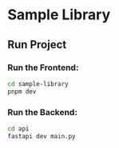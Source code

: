 # Sample Library

## Run Project

### Run the Frontend:
```bash
cd sample-library
pnpm dev

```

### Run the Backend:
```bash
cd api
fastapi dev main.py
```